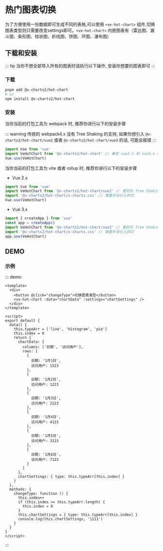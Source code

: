 # 热门图表切换

为了方便使用一份数据即可生成不同的表格,可以使用 `<ve-hot-chart>` 组件,切换图表类型则只需要改变settings即可。`<ve-hot-chart>` 内嵌图表有（雷达图、漏斗图、条形图、柱状图、折线图、饼图、环图、瀑布图）

## 下载和安装

::: tip
当你不想全部导入所有的图表时请执行以下操作, 安装你想要的图表即可
:::

### 下载

```bash
pnpm add @v-charts2/hot-chart
# or
npm install @v-charts2/hot-chart
```

### 安装

当你当前的打包工具为 webpack 时, 推荐你进行以下的安装步骤

::: warning
传统的 webpack4.x 没有 Tree Shaking 的支持, 如果你想引入 `@v-charts2/hot-chart/vue2` 或者 `@v-charts2/hot-chart/vue3` 的话, 可能会报错
:::

```javascript
import Vue from 'vue'
import VeHotChart from '@v-charts2/hot-chart' // 兼容 vue2.x 和 vue3.x 的支持, 将会自动加载支持 vue2.x 的支持包或者支持 vue3.x 的支持包
Vue.use(VeHotChart)
```

当你当前的打包工具为 vite 或者 rollup 时, 推荐你进行以下的安装步骤

- Vue 2.x

```javascript
import Vue from 'vue'
import VeHotChart from '@v-charts2/hot-chart/vue2' // 更好的 Tree Shaking 推荐引入 vue2.x 的专属支持包
import '@v-charts2/hot-chart/v-charts.css' // 需要手动引入样式
Vue.use(VeHotChart)
```

- Vue 3.x

```javascript
import { createApp } from 'vue'
const app = createApp()
import VeHotChart from '@v-charts2/hot-chart/vue3' // 更好的 Tree Shaking 推荐引入 vue3.x 的专属支持包
import '@v-charts2/hot-chart/v-charts.css' // 需要手动引入样式
app.use(VeHotChart)
```

## DEMO

### 示例

::: demo

```vue
<template>
  <div>
    <button @click="changeType">切换图表类型</button>
    <ve-hot-chart :data="chartData" :settings="chartSettings" />
  </div>
</template>

<script>
export default {
  data() {
    this.typeArr = ['line', 'histogram', 'pie']
    this.index = 0
    return {
      chartData: {
        columns: ['日期', '访问用户'],
        rows: [
          {
            日期: '1月1日',
            访问用户: 1523
          },
          {
            日期: '1月2日',
            访问用户: 1223
          },
          {
            日期: '1月3日',
            访问用户: 2123
          },
          {
            日期: '1月4日',
            访问用户: 4123
          },
          {
            日期: '1月5日',
            访问用户: 3123
          },
          {
            日期: '1月6日',
            访问用户: 7123
          }
        ]
      },
      chartSettings: { type: this.typeArr[this.index] }
    }
  },
  methods: {
    changeType: function () {
      this.index++
      if (this.index >= this.typeArr.length) {
        this.index = 0
      }
      this.chartSettings = { type: this.typeArr[this.index] }
      console.log(this.chartSettings, '1111')
    }
  }
}
</script>
```

:::
